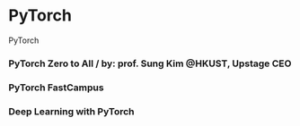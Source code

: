 # PyTorch
PyTorch

### PyTorch Zero to All / by: prof. Sung Kim @HKUST, Upstage CEO
### PyTorch FastCampus
### Deep Learning with PyTorch  
